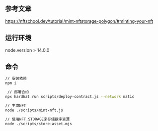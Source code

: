 ## 参考文章
https://nftschool.dev/tutorial/mint-nftstorage-polygon/#minting-your-nft


## 运行环境
node.version > 14.0.0


## 命令

```bash
// 安装依赖
npm i

 // 部署合约
npx hardhat run scripts/deploy-contract.js --network matic

// 生成NFT
node ./scripts/mint-nft.js

// 使用NFT.STORAGE来存储数字资源
node ./scripts/store-asset.mjs
```